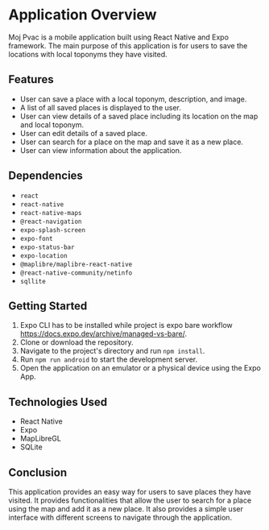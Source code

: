 # Application Overview
Moj Pvac is a mobile application built using React Native and Expo framework. The main purpose of this application is for users to save the locations with local toponyms they have visited.

## Features
* User can save a place with a local toponym, description, and image.
* A list of all saved places is displayed to the user.
* User can view details of a saved place including its location on the map and local toponym.
* User can edit details of a saved place.
* User can search for a place on the map and save it as a new place.
* User can view information about the application.
## Dependencies
* `react`
* `react-native`
* `react-native-maps`
* `@react-navigation`
* `expo-splash-screen`
* `expo-font`
* `expo-status-bar`
* `expo-location`
* `@maplibre/maplibre-react-native`
* `@react-native-community/netinfo`
* `sqllite`
## Getting Started
1. Expo CLI has to be installed while project is expo bare workflow https://docs.expo.dev/archive/managed-vs-bare/.
2. Clone or download the repository.
3. Navigate to the project's directory and run `npm install`.
4. Run `npm run android` to start the development server.
5. Open the application on an emulator or a physical device using the Expo App.
## Technologies Used
* React Native
* Expo
* MapLibreGL
* SQLite
## Conclusion
This application provides an easy way for users to save places they have visited. It provides functionalities that allow the user to search for a place using the map and add it as a new place. It also provides a simple user interface with different screens to navigate through the application.